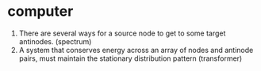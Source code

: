 # computer

1. There are several ways for a source node to get to some target antinodes. (spectrum)
2. A system that conserves energy across an array of nodes and antinode pairs, must maintain the stationary distribution pattern (transformer)
